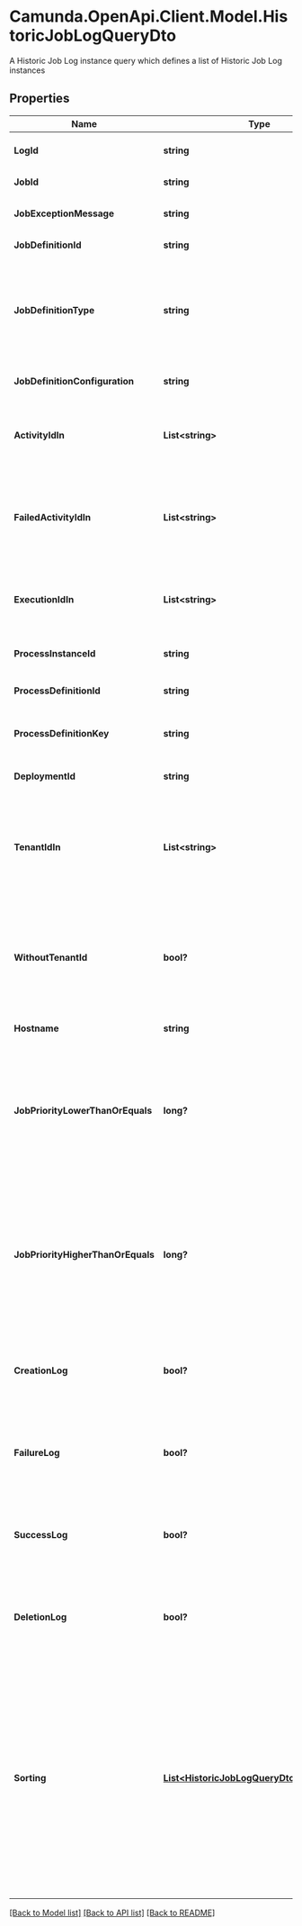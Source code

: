 # Camunda.OpenApi.Client.Model.HistoricJobLogQueryDto
A Historic Job Log instance query which defines a list of Historic Job Log instances

## Properties

Name | Type | Description | Notes
------------ | ------------- | ------------- | -------------
**LogId** | **string** | Filter by historic job log id. | [optional] 
**JobId** | **string** | Filter by job id. | [optional] 
**JobExceptionMessage** | **string** | Filter by job exception message. | [optional] 
**JobDefinitionId** | **string** | Filter by job definition id. | [optional] 
**JobDefinitionType** | **string** | Filter by job definition type. See the [User Guide](https://docs.camunda.org/manual/7.21/user-guide/process-engine/the-job-executor/#job-creation) for more information about job definition types. | [optional] 
**JobDefinitionConfiguration** | **string** | Filter by job definition configuration. | [optional] 
**ActivityIdIn** | **List&lt;string&gt;** | Only include historic job logs which belong to one of the passed activity ids. | [optional] 
**FailedActivityIdIn** | **List&lt;string&gt;** | Only include historic job logs which belong to failures of one of the passed activity ids. | [optional] 
**ExecutionIdIn** | **List&lt;string&gt;** | Only include historic job logs which belong to one of the passed execution ids. | [optional] 
**ProcessInstanceId** | **string** | Filter by process instance id. | [optional] 
**ProcessDefinitionId** | **string** | Filter by process definition id. | [optional] 
**ProcessDefinitionKey** | **string** | Filter by process definition key. | [optional] 
**DeploymentId** | **string** | Filter by deployment id. | [optional] 
**TenantIdIn** | **List&lt;string&gt;** | Only include historic job log entries which belong to one of the passed and comma- separated tenant ids. | [optional] 
**WithoutTenantId** | **bool?** | Only include historic job log entries that belong to no tenant. Value may only be &#x60;true&#x60;, as &#x60;false&#x60; is the default behavior. | [optional] 
**Hostname** | **string** | Filter by hostname. | [optional] 
**JobPriorityLowerThanOrEquals** | **long?** | Only include logs for which the associated job had a priority lower than or equal to the given value. Value must be a valid &#x60;long&#x60; value. | [optional] 
**JobPriorityHigherThanOrEquals** | **long?** | Only include logs for which the associated job had a priority higher than or equal to the given value. Value must be a valid &#x60;long&#x60; value. | [optional] 
**CreationLog** | **bool?** | Only include creation logs. Value may only be &#x60;true&#x60;, as &#x60;false&#x60; is the default behavior. | [optional] 
**FailureLog** | **bool?** | Only include failure logs. Value may only be &#x60;true&#x60;, as &#x60;false&#x60; is the default behavior. | [optional] 
**SuccessLog** | **bool?** | Only include success logs. Value may only be &#x60;true&#x60;, as &#x60;false&#x60; is the default behavior. | [optional] 
**DeletionLog** | **bool?** | Only include deletion logs. Value may only be &#x60;true&#x60;, as &#x60;false&#x60; is the default behavior. | [optional] 
**Sorting** | [**List&lt;HistoricJobLogQueryDtoSortingInner&gt;**](HistoricJobLogQueryDtoSortingInner.md) | An array of criteria to sort the result by. Each element of the array is                        an object that specifies one ordering. The position in the array                        identifies the rank of an ordering, i.e., whether it is primary, secondary,                        etc. Sorting has no effect for &#x60;count&#x60; endpoints | [optional] 

[[Back to Model list]](../README.md#documentation-for-models) [[Back to API list]](../README.md#documentation-for-api-endpoints) [[Back to README]](../README.md)

